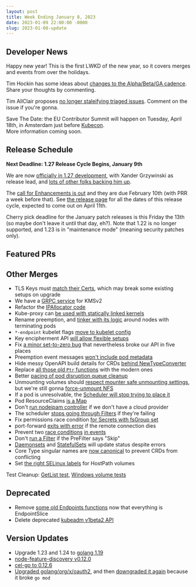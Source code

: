 ```yaml
---
layout: post
title: Week Ending January 8, 2023
date: 2023-01-09 22:00:00 -0000
slug: 2023-01-08-update
---
```


## Developer News

Happy new year!  This is the first LWKD of the new year, so it covers merges and
events from over the holidays.

Tim Hockin has some ideas about [changes to the Alpha/Beta/GA cadence](https://docs.google.com/document/d/1roVAHyF7eWZAccmCKw7MXYUNgx4BCDSXF2IMS8h10oY/edit?resourcekey=0-x6Tw2qz1SpCIPhbec6Qa2A). Share your thoughts by commenting.

Tim AllClair proposes [no longer staleifying triaged issues](https://github.com/kubernetes/test-infra/pull/28266).
Comment on the issue if you're gonna.

Save The Date: the EU Contributor Summit will happen on Tuesday, April 18th, in 
Amsterdam just before [Kubecon](https://events.linuxfoundation.org/kubecon-cloudnativecon-europe/).  
More information coming soon.

## Release Schedule

**Next Deadline: 1.27 Release Cycle Begins, January 9th**

We are now [officially in 1.27 development](https://groups.google.com/a/kubernetes.io/g/dev/c/Xz8-3jX_Nu8), 
with Xander Grzywinski as release lead, and [lots of other folks backing him up](https://github.com/kubernetes/sig-release/blob/master/releases/release-1.27/release-team.md).

The [call for Enhancements is out](https://groups.google.com/a/kubernetes.io/g/dev/c/_aLqQLywfs0) and they are due February 10th (with PRR a week before that).  See [the release page](https://github.com/kubernetes/sig-release/tree/master/releases/release-1.27) for all the dates of this release cycle, expected to come out on April 11th.

Cherry pick deadline for the January patch releases is this Friday the 13th (so
maybe don't leave it until that day, eh?).  Note that 1.22 is no longer supported,
and 1.23 is in "maintenance mode" (meaning security patches only).

## Featured PRs


## Other Merges

* TLS Keys must [match their Certs](https://github.com/kubernetes/kubernetes/pull/113581), which may break some existing setups on upgrade
* We have a [GRPC service](https://github.com/kubernetes/kubernetes/pull/114678) for KMSv2
* Refactor the [IPAllocator code](https://github.com/kubernetes/kubernetes/pull/114750)
* Kube-proxy can [be used with statically linked kernels](https://github.com/kubernetes/kubernetes/pull/114669)
* Rename preemption, and [tinker with its logic](https://github.com/kubernetes/kubernetes/pull/114623) around nodes with terminating pods
* `*-endpoint` kubelet flags [move to kubelet config](https://github.com/kubernetes/kubernetes/pull/112136)
* Key encipherment API [will allow flexible setups](https://github.com/kubernetes/kubernetes/pull/111660)
* Fix [a minor set-to-zero bug](https://github.com/kubernetes/kubernetes/pull/114869) that nevertheless broke our API in five places
* Preemption event messages [won't include pod metadata](https://github.com/kubernetes/kubernetes/pull/114923)
* Hide messy OpenAPI build details for CRDs [behind NewTypeConverter](https://github.com/kubernetes/kubernetes/pull/114792)
* Replace [all those old `Ptr` functions](https://github.com/kubernetes/kubernetes/pull/114784) with the modern ones
* Better [pacing of pod disruption queue cleanup](https://github.com/kubernetes/kubernetes/pull/114770)
* Unmounting volumes should [respect mounter safe unmounting settings](https://github.com/kubernetes/kubernetes/pull/114736), but we're still gonna [force-unmount NFS](https://github.com/kubernetes/kubernetes/pull/96844)
* If a pod is unresolvable, the [Scheduler will stop trying to place it](https://github.com/kubernetes/kubernetes/pull/114699)
* Pod ResourceClaims [is a Map](https://github.com/kubernetes/kubernetes/pull/114585)
* Don't [run nodeipam controller](https://github.com/kubernetes/kubernetes/pull/114596) if we don't have a cloud provider
* The scheduler [stops going through Filters](https://github.com/kubernetes/kubernetes/pull/114518) if they're failing
* Fix permissions race condition [for Secrets with fsGroup set](https://github.com/kubernetes/kubernetes/pull/114464)
* port-forward [exits with error](https://github.com/kubernetes/kubernetes/pull/114460) if the remote connection dies
* Prevent two [race conditions](https://github.com/kubernetes/kubernetes/pull/114236) [in events](https://github.com/kubernetes/kubernetes/pull/114237)
* Don't [run a Filter](https://github.com/kubernetes/kubernetes/pull/114125) if the PreFilter says "Skip"
* [Daemonsets](https://github.com/kubernetes/kubernetes/pull/113787) and [StatefulSets](https://github.com/kubernetes/kubernetes/pull/113834) will update status despite errors
* Core Type singular names are [now canonical](https://github.com/kubernetes/kubernetes/pull/113542) to prevent CRDs from conflicting
* Set [the right SELinux labels](https://github.com/kubernetes/kubernetes/pull/112021) for HostPath volumes

Test Cleanup: [GetList test](https://github.com/kubernetes/kubernetes/pull/113730), [Windows volume tests](https://github.com/kubernetes/kubernetes/pull/110931)

## Deprecated

* Remove [some old Endpoints functions](https://github.com/kubernetes/kubernetes/pull/114749) now that everything is EndpointSlice
* Delete deprecated [kubeadm v1beta2 API](https://github.com/kubernetes/kubernetes/pull/114540)

## Version Updates

* Upgrade 1.23 and 1.24 to [golang 1.19](https://github.com/kubernetes/kubernetes/pull/113983)
* [node-feature-discovery v0.12.0](https://github.com/kubernetes-sigs/node-feature-discovery/releases/tag/v0.12.0)
* [cel-go to 0.12.6](https://github.com/kubernetes/kubernetes/pull/114857)
* [Upgraded golang/org/x/oauth2](https://github.com/kubernetes/kubernetes/pull/114822), and then [downgraded it again](https://github.com/kubernetes/kubernetes/pull/114829) because it broke `go mod`
